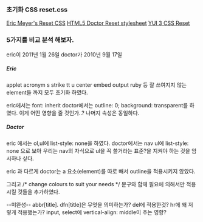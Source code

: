 ### 초기화 CSS reset.css
[Eric Meyer's Reset CSS](http://meyerweb.com/eric/tools/css/reset/)
[HTML5 Doctor Reset stylesheet](http://html5doctor.com/html-5-reset-stylesheet/)
[YUI 3 CSS Reset](https://developer.yahoo.com/yui/3/cssreset/)

### 5가지를 비교 분석 해보자.
eric이 2011년 1월 26일
doctor가 2010년 9월 17일 


##### Eric
applet
acronym
s 
strike
tt
u
center
embed
output
ruby
등 잘 쓰여지지 않는 element들 까지 모두 초기화 하였다.

eric에서는 font: inherit 
doctor에서는 outline: 0; background: transparent를 하였다.
이게 어떤 영향을 줄 것인가..?
나머지 속성은 동일하다.

##### Doctor
eric 에서는 ol,ul에 list-style: none을 하였다.
doctor에서는 nav ul에 list-style: none 으로 보아 우리는 nav의 자식으로 ul을 꼭 쓸거라는 표준?을 지켜야 하는 것을 암시하나 싶다.

eric 과 다르게 doctor는 
a 요소(element)를 따로 빼서 outline을 적용시키지 않았다.

그리고 /* change colours to suit your needs */
문구와 함께 필요에 의해서만 적용시킬 것들을 추가하였다.

--미완성--
abbr[title]. dfn[title]은 무엇을 의미하는가?
del에 적용한것?
hr에 왜 저렇게 적용했는가?
input, select에 vertical-align: middle이 주는 영향?

